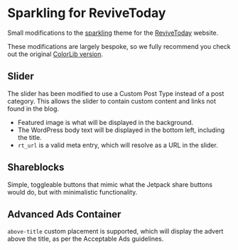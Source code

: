 # Sparkling for ReviveToday
Small modifications to the [sparkling][source] theme for the [ReviveToday][site] website.

These modifications are largely bespoke, so we fully recommend you check out the original [ColorLib version][source].

## Slider
The slider has been modified to use a Custom Post Type instead of a post category. This allows the slider to contain custom content and
links not found in the blog.

* Featured image is what will be displayed in the background.
* The WordPress body text will be displayed in the bottom left, including the title.
* `rt_url` is a valid meta entry, which will resolve as a URL in the slider.

## Shareblocks
Simple, toggleable buttons that mimic what the Jetpack share buttons would do, but with minimalistic functionality.

## Advanced Ads Container
`above-title` custom placement is supported, which will display the advert above the title, as per the Acceptable Ads guidelines.

[site]: https://revive.today
[source]: https://github.com/ColorlibHQ/Sparkling
